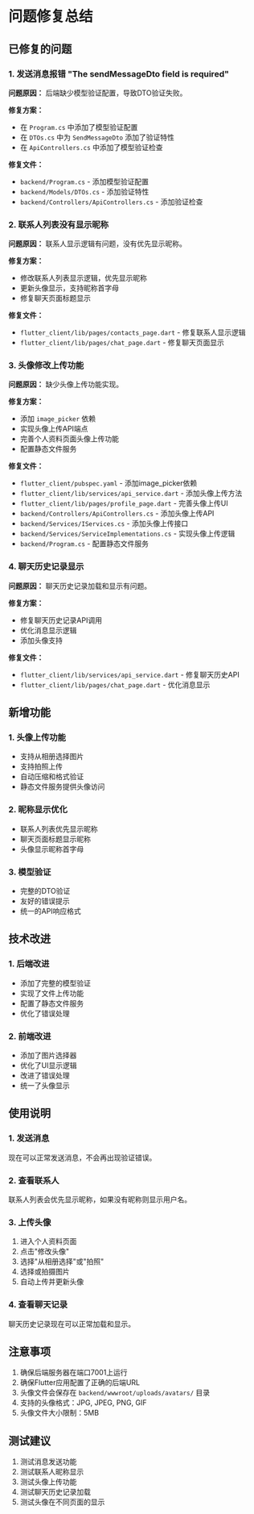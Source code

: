# 问题修复总结

## 已修复的问题

### 1. 发送消息报错 "The sendMessageDto field is required"

**问题原因：** 后端缺少模型验证配置，导致DTO验证失败。

**修复方案：**
- 在 `Program.cs` 中添加了模型验证配置
- 在 `DTOs.cs` 中为 `SendMessageDto` 添加了验证特性
- 在 `ApiControllers.cs` 中添加了模型验证检查

**修复文件：**
- `backend/Program.cs` - 添加模型验证配置
- `backend/Models/DTOs.cs` - 添加验证特性
- `backend/Controllers/ApiControllers.cs` - 添加验证检查

### 2. 联系人列表没有显示昵称

**问题原因：** 联系人显示逻辑有问题，没有优先显示昵称。

**修复方案：**
- 修改联系人列表显示逻辑，优先显示昵称
- 更新头像显示，支持昵称首字母
- 修复聊天页面标题显示

**修复文件：**
- `flutter_client/lib/pages/contacts_page.dart` - 修复联系人显示逻辑
- `flutter_client/lib/pages/chat_page.dart` - 修复聊天页面显示

### 3. 头像修改上传功能

**问题原因：** 缺少头像上传功能实现。

**修复方案：**
- 添加 `image_picker` 依赖
- 实现头像上传API端点
- 完善个人资料页面头像上传功能
- 配置静态文件服务

**修复文件：**
- `flutter_client/pubspec.yaml` - 添加image_picker依赖
- `flutter_client/lib/services/api_service.dart` - 添加头像上传方法
- `flutter_client/lib/pages/profile_page.dart` - 完善头像上传UI
- `backend/Controllers/ApiControllers.cs` - 添加头像上传API
- `backend/Services/IServices.cs` - 添加头像上传接口
- `backend/Services/ServiceImplementations.cs` - 实现头像上传逻辑
- `backend/Program.cs` - 配置静态文件服务

### 4. 聊天历史记录显示

**问题原因：** 聊天历史记录加载和显示有问题。

**修复方案：**
- 修复聊天历史记录API调用
- 优化消息显示逻辑
- 添加头像支持

**修复文件：**
- `flutter_client/lib/services/api_service.dart` - 修复聊天历史API
- `flutter_client/lib/pages/chat_page.dart` - 优化消息显示

## 新增功能

### 1. 头像上传功能
- 支持从相册选择图片
- 支持拍照上传
- 自动压缩和格式验证
- 静态文件服务提供头像访问

### 2. 昵称显示优化
- 联系人列表优先显示昵称
- 聊天页面标题显示昵称
- 头像显示昵称首字母

### 3. 模型验证
- 完整的DTO验证
- 友好的错误提示
- 统一的API响应格式

## 技术改进

### 1. 后端改进
- 添加了完整的模型验证
- 实现了文件上传功能
- 配置了静态文件服务
- 优化了错误处理

### 2. 前端改进
- 添加了图片选择器
- 优化了UI显示逻辑
- 改进了错误处理
- 统一了头像显示

## 使用说明

### 1. 发送消息
现在可以正常发送消息，不会再出现验证错误。

### 2. 查看联系人
联系人列表会优先显示昵称，如果没有昵称则显示用户名。

### 3. 上传头像
1. 进入个人资料页面
2. 点击"修改头像"
3. 选择"从相册选择"或"拍照"
4. 选择或拍摄图片
5. 自动上传并更新头像

### 4. 查看聊天记录
聊天历史记录现在可以正常加载和显示。

## 注意事项

1. 确保后端服务器在端口7001上运行
2. 确保Flutter应用配置了正确的后端URL
3. 头像文件会保存在 `backend/wwwroot/uploads/avatars/` 目录
4. 支持的头像格式：JPG, JPEG, PNG, GIF
5. 头像文件大小限制：5MB

## 测试建议

1. 测试消息发送功能
2. 测试联系人昵称显示
3. 测试头像上传功能
4. 测试聊天历史记录加载
5. 测试头像在不同页面的显示 